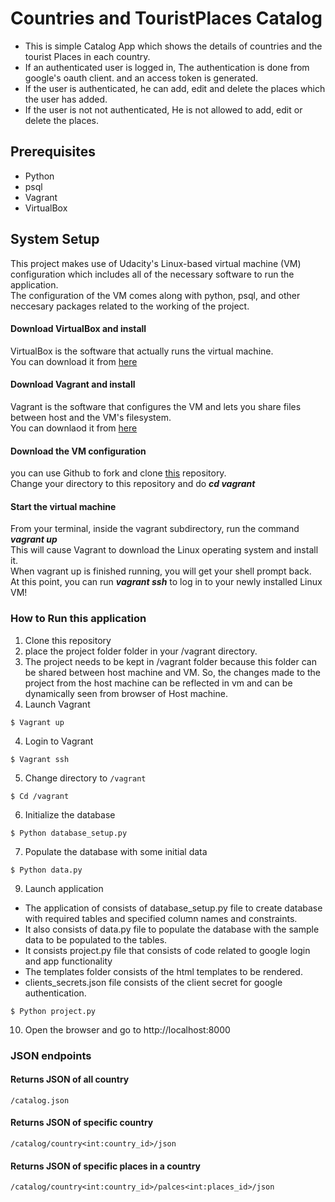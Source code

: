 # Countries and TouristPlaces Catalog
* This is simple Catalog App which shows the details of countries and the tourist Places in each country.
* If an authenticated user is logged in, The authentication is done from google's oauth client. and an access token    is generated.
* If the user is authenticated, he can add, edit and delete the places which the user has added.
* If the user is not not authenticated, He is not allowed to add, edit or delete the places.


## Prerequisites
* Python
* psql 
* Vagrant
* VirtualBox

## System Setup
This project makes use of Udacity's Linux-based virtual machine (VM) configuration which includes all of the necessary software to run the application.<br>
The configuration of the VM comes along with python, psql, and other neccesary packages related to the working of the project.

#### Download VirtualBox and install<br>
VirtualBox is the software that actually runs the virtual machine.<br>
You can download it from [here](https://www.virtualbox.org/wiki/Download_Old_Builds_5_1)   

#### Download Vagrant and install<br>
Vagrant is the software that configures the VM and lets you share files between host and the VM's filesystem.<br>
You can downlaod it from [here](https://www.vagrantup.com/downloads.html)

#### Download the VM configuration<br>
you can use Github to fork and clone [this](https://github.com/udacity/fullstack-nanodegree-vm) repository.<br>
Change your directory to this repository and do ***cd vagrant***<br>

#### Start the virtual machine<br>
From your terminal, inside the vagrant subdirectory, run the command ***vagrant up***<br>
This will cause Vagrant to download the Linux operating system and install it.<br>
When vagrant up is finished running, you will get your shell prompt back.<br>
At this point, you can run ***vagrant ssh*** to log in to your newly installed Linux VM!


### How to Run this application
1. Clone this repository
2. place the project folder folder in your /vagrant directory.
3. The project needs to be kept in /vagrant folder because this folder can be shared between host machine and VM. So, the changes made to the project from the host machine can be reflected in vm and can be dynamically seen from browser of Host machine.
4. Launch Vagrant
```
$ Vagrant up 
```
4. Login to Vagrant
```
$ Vagrant ssh
```
5. Change directory to `/vagrant`
```
$ Cd /vagrant
```
6. Initialize the database
```
$ Python database_setup.py
```
7. Populate the database with some initial data
```
$ Python data.py
```
9. Launch application

* The application of consists of database_setup.py file to create database with required tables and specified column names and constraints.
* It also consists of data.py file to populate the database with the sample data to be populated to the tables.
* It consists project.py file that consists of code related to google login and app functionality
* The templates folder consists of the html templates to be rendered.
* clients_secrets.json file consists of the client secret for google authentication.

```
$ Python project.py
```
10. Open the browser and go to http://localhost:8000

### JSON endpoints
#### Returns JSON of all country

```
/catalog.json
```
#### Returns JSON of specific country

```
/catalog/country<int:country_id>/json
```
#### Returns JSON of specific places in a country

```
/catalog/country<int:country_id>/palces<int:places_id>/json
```
